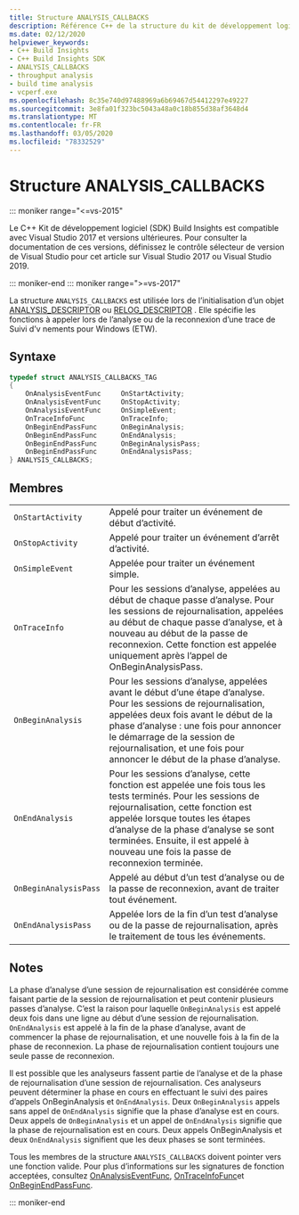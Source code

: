 ```yaml
---
title: Structure ANALYSIS_CALLBACKS
description: Référence C++ de la structure du kit de développement logiciel (SDK) de Build Insights ANALYSIS_CALLBACKS.
ms.date: 02/12/2020
helpviewer_keywords:
- C++ Build Insights
- C++ Build Insights SDK
- ANALYSIS_CALLBACKS
- throughput analysis
- build time analysis
- vcperf.exe
ms.openlocfilehash: 8c35e740d97488969a6b69467d54412297e49227
ms.sourcegitcommit: 3e8fa01f323bc5043a48a0c18b855d38af3648d4
ms.translationtype: MT
ms.contentlocale: fr-FR
ms.lasthandoff: 03/05/2020
ms.locfileid: "78332529"
---
```

# <a name="analysis_callbacks-structure"></a>Structure ANALYSIS_CALLBACKS

::: moniker range="<=vs-2015"

Le C++ Kit de développement logiciel (SDK) Build Insights est compatible avec Visual Studio 2017 et versions ultérieures. Pour consulter la documentation de ces versions, définissez le contrôle sélecteur de version de Visual Studio pour cet article sur Visual Studio 2017 ou Visual Studio 2019.

::: moniker-end
::: moniker range=">=vs-2017"

La structure `ANALYSIS_CALLBACKS` est utilisée lors de l’initialisation d’un objet [ANALYSIS_DESCRIPTOR](analysis-descriptor-struct.md) ou [RELOG_DESCRIPTOR](relog-descriptor-struct.md) . Elle spécifie les fonctions à appeler lors de l’analyse ou de la reconnexion d’une trace de Suivi d’v nements pour Windows (ETW).

## <a name="syntax"></a>Syntaxe

```cpp
typedef struct ANALYSIS_CALLBACKS_TAG
{
    OnAnalysisEventFunc     OnStartActivity;
    OnAnalysisEventFunc     OnStopActivity;
    OnAnalysisEventFunc     OnSimpleEvent;
    OnTraceInfoFunc         OnTraceInfo;
    OnBeginEndPassFunc      OnBeginAnalysis;
    OnBeginEndPassFunc      OnEndAnalysis;
    OnBeginEndPassFunc      OnBeginAnalysisPass;
    OnBeginEndPassFunc      OnEndAnalysisPass;
} ANALYSIS_CALLBACKS;
```

## <a name="members"></a>Membres

|  |  |
|--|--|
| `OnStartActivity` | Appelé pour traiter un événement de début d’activité. |
| `OnStopActivity` | Appelé pour traiter un événement d’arrêt d’activité. |
| `OnSimpleEvent` | Appelée pour traiter un événement simple. |
| `OnTraceInfo` | Pour les sessions d’analyse, appelées au début de chaque passe d’analyse. Pour les sessions de rejournalisation, appelées au début de chaque passe d’analyse, et à nouveau au début de la passe de reconnexion. Cette fonction est appelée uniquement après l’appel de OnBeginAnalysisPass. |
| `OnBeginAnalysis` | Pour les sessions d’analyse, appelées avant le début d’une étape d’analyse. Pour les sessions de rejournalisation, appelées deux fois avant le début de la phase d’analyse : une fois pour annoncer le démarrage de la session de rejournalisation, et une fois pour annoncer le début de la phase d’analyse. |
| `OnEndAnalysis` | Pour les sessions d’analyse, cette fonction est appelée une fois tous les tests terminés. Pour les sessions de rejournalisation, cette fonction est appelée lorsque toutes les étapes d’analyse de la phase d’analyse se sont terminées. Ensuite, il est appelé à nouveau une fois la passe de reconnexion terminée. |
| `OnBeginAnalysisPass` | Appelé au début d’un test d’analyse ou de la passe de reconnexion, avant de traiter tout événement. |
| `OnEndAnalysisPass` | Appelée lors de la fin d’un test d’analyse ou de la passe de rejournalisation, après le traitement de tous les événements. |

## <a name="remarks"></a>Notes

La phase d’analyse d’une session de rejournalisation est considérée comme faisant partie de la session de rejournalisation et peut contenir plusieurs passes d’analyse. C’est la raison pour laquelle `OnBeginAnalysis` est appelé deux fois dans une ligne au début d’une session de rejournalisation. `OnEndAnalysis` est appelé à la fin de la phase d’analyse, avant de commencer la phase de rejournalisation, et une nouvelle fois à la fin de la phase de reconnexion. La phase de rejournalisation contient toujours une seule passe de reconnexion.

Il est possible que les analyseurs fassent partie de l’analyse et de la phase de rejournalisation d’une session de rejournalisation. Ces analyseurs peuvent déterminer la phase en cours en effectuant le suivi des paires d’appels OnBeginAnalysis et `OnEndAnalysis`. Deux `OnBeginAnalysis` appels sans appel de `OnEndAnalysis` signifie que la phase d’analyse est en cours. Deux appels de `OnBeginAnalysis` et un appel de `OnEndAnalysis` signifie que la phase de rejournalisation est en cours. Deux appels OnBeginAnalysis et deux `OnEndAnalysis` signifient que les deux phases se sont terminées.

Tous les membres de la structure `ANALYSIS_CALLBACKS` doivent pointer vers une fonction valide. Pour plus d’informations sur les signatures de fonction acceptées, consultez [OnAnalysisEventFunc](on-analysis-event-func-typedef.md), [OnTraceInfoFunc](on-trace-info-func-typedef.md)et [OnBeginEndPassFunc](on-begin-end-pass-func-typedef.md).

::: moniker-end
